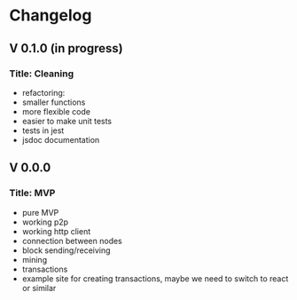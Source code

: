 # Changelog
## V 0.1.0 (in progress)
### Title: Cleaning
 - refactoring:
  - smaller functions
  - more flexible code
  - easier to make unit tests
 - tests in jest
 - jsdoc documentation

## V 0.0.0
### Title: MVP
 - pure MVP
 - working p2p
 - working http client
 - connection between nodes
 - block sending/receiving
 - mining
 - transactions
 - example site for creating transactions, maybe we need to switch to react or similar
